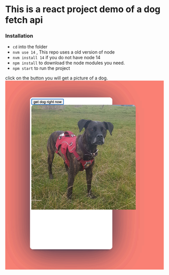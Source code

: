 # This is a react project demo of a dog fetch api

### Installation

- `cd` into the folder
- `nvm use 14` , This repo uses a old version of node
- `nvm install 14` if you do not have node 14
- `npm install` to download the node modules you need.
- `npm start` to run the project

click on the button you will get a picture of a dog.
![output](img/dog.png)

